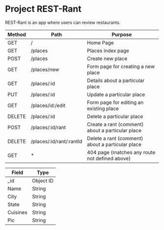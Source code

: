 # Project REST-Rant

REST-Rant is an app where users can review restaurants.


| Method | Path                     | Purpose                                          |
|--------|--------------------------|--------------------------------------------------|
| GET    | /                        | Home Page                                        |
| GET    | /places                  | Places index page                                |
| POST   | /places                  | Create new place                                 |
| GET    | /places/new              | Form page for creating a new place               |
| GET    | /places/:id              | Details about a particular place                 |
| PUT    | /places/:id              | Update a particular place                        |
| GET    | /places/id:/edit         | Form page for editing an existing place          |
| DELETE | /places/:id              | Delete a particular place                        |
| POST   | /places/:id/rant         | Create a rant (comment) about a particular place |
| DELETE | /places/:id/rant/:rantId | Delete a rant (comment) about a particular place |
| GET    | *                        | 404 page (matches any route not defined above)   |




| Field    | Type      |
|----------|-----------|
| _id      | Object ID |
| Name     | String    |
| City     | String    |
| State    | String    |
| Cuisines | String    |
| Pic      | String    |